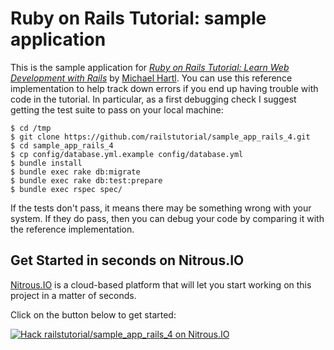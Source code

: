 # Ruby on Rails Tutorial: sample application

This is the sample application for
[*Ruby on Rails Tutorial: Learn Web Development with Rails*](http://railstutorial.org/)
by [Michael Hartl](http://michaelhartl.com/). You can use this reference implementation to help track down errors if you end up having trouble with code in the tutorial. In particular, as a first debugging check I suggest getting the test suite to pass on your local machine:

    $ cd /tmp
    $ git clone https://github.com/railstutorial/sample_app_rails_4.git
    $ cd sample_app_rails_4
    $ cp config/database.yml.example config/database.yml
    $ bundle install
    $ bundle exec rake db:migrate
    $ bundle exec rake db:test:prepare
    $ bundle exec rspec spec/

If the tests don't pass, it means there may be something wrong with your system. If they do pass, then you can debug your code by comparing it with the reference implementation.

## Get Started in seconds on Nitrous.IO

[Nitrous.IO](https://www.nitrous.io/?utm_source=github.com&utm_campaign=railstutorial-sample_app_rails_4&utm_medium=hackonnitrous) is a cloud-based platform that will let you start working on this project in a matter of seconds.

Click on the button below to get started:

[![Hack railstutorial/sample_app_rails_4 on
Nitrous.IO](https://d3o0mnbgv6k92a.cloudfront.net/assets/hack-l-v1-3cc067e71372f6045e1949af9d96095b.png)](https://www.nitrous.io/hack_button?source=embed&runtime=rails&repo=railstutorial%2Fsample_app_rails_4&file_to_open=README.nitrous.md)

